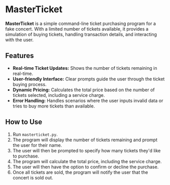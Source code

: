 # MasterTicket

**MasterTicket** is a simple command-line ticket purchasing program for a fake concert. With a limited number of tickets available, it provides a simulation of buying tickets, handling transaction details, and interacting with the user.

## Features

- **Real-time Ticket Updates:** Shows the number of tickets remaining in real-time.
- **User-friendly Interface:** Clear prompts guide the user through the ticket buying process.
- **Dynamic Pricing:** Calculates the total price based on the number of tickets selected, including a service charge.
- **Error Handling:** Handles scenarios where the user inputs invalid data or tries to buy more tickets than available.

## How to Use

1. Run `masterticket.py`.
2. The program will display the number of tickets remaining and prompt the user for their name.
3. The user will then be prompted to specify how many tickets they'd like to purchase.
4. The program will calculate the total price, including the service charge.
5. The user will then have the option to confirm or decline the purchase.
6. Once all tickets are sold, the program will notify the user that the concert is sold out.
